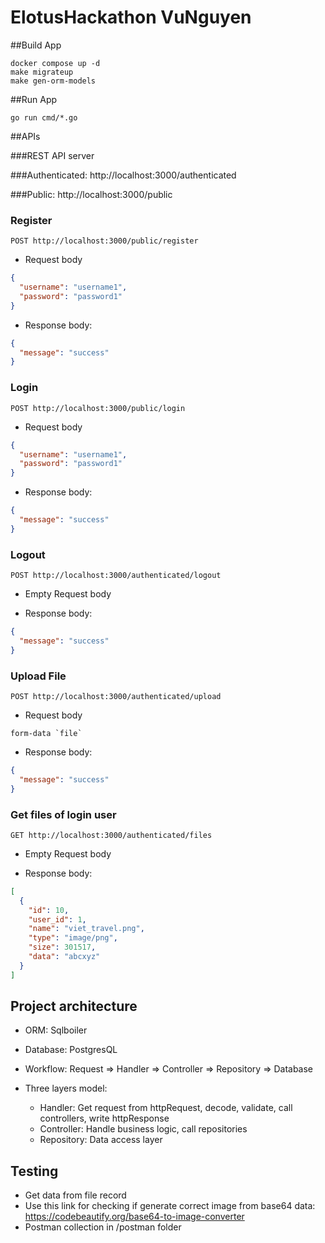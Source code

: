 # ElotusHackathon VuNguyen

##Build App
```
docker compose up -d
make migrateup
make gen-orm-models
```

##Run App
```
go run cmd/*.go
```

##APIs

###REST API server

###Authenticated: http://localhost:3000/authenticated

###Public: http://localhost:3000/public

### Register
```http request method
POST http://localhost:3000/public/register
```

- Request body
```json
{
  "username": "username1",
  "password": "password1"
}
```

- Response body:
```json
{
  "message": "success"
}
```

### Login
```http request method
POST http://localhost:3000/public/login
```

- Request body
```json
{
  "username": "username1",
  "password": "password1"
}
```

- Response body:
```json
{
  "message": "success"
}
```

### Logout
```http request method
POST http://localhost:3000/authenticated/logout
```

- Empty Request body

- Response body:
```json
{
  "message": "success"
}
```

### Upload File
```http request method
POST http://localhost:3000/authenticated/upload
```

- Request body
```form-data
form-data `file`
```

- Response body:
```json
{
  "message": "success"
}
```

### Get files of login user
```http request method
GET http://localhost:3000/authenticated/files
```

- Empty Request body

- Response body:
```json
[
  {
    "id": 10,
    "user_id": 1,
    "name": "viet_travel.png",
    "type": "image/png",
    "size": 301517,
    "data": "abcxyz"
  }
]
```

## Project architecture
- ORM: Sqlboiler

- Database: PostgresQL

- Workflow: Request => Handler => Controller => Repository => Database

- Three layers model:
    + Handler: Get request from httpRequest, decode, validate, call controllers, write httpResponse
    + Controller: Handle business logic, call repositories
    + Repository: Data access layer 
    
## Testing
- Get data from file record
- Use this link for checking if generate correct image from base64 data: https://codebeautify.org/base64-to-image-converter
- Postman collection in /postman folder